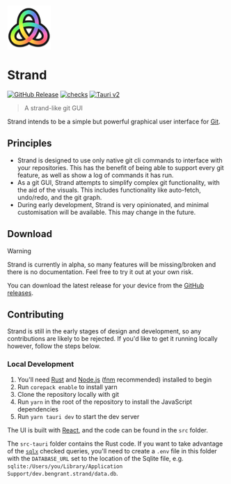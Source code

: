 <img src="./public/logo.png" width="100">

# Strand

[![GitHub Release](https://img.shields.io/github/v/release/GRA0007/strand?label=Version)](https://github.com/GRA0007/strand/releases)
[![checks](https://img.shields.io/github/check-runs/GRA0007/strand/main?label=Checks)](https://github.com/GRA0007/strand/actions)
[![Tauri v2](https://img.shields.io/badge/Tauri-v2-FFC131?logo=tauri&logoColor=FFC131)](https://tauri.app/)

> A strand-like git GUI

Strand intends to be a simple but powerful graphical user interface for [Git](https://www.git-scm.com/).

## Principles

- Strand is designed to use only native git cli commands to interface with your repositories. This has the benefit of being able to support every git feature, as well as show a log of commands it has run.
- As a git GUI, Strand attempts to simplify complex git functionality, with the aid of the visuals. This includes functionality like auto-fetch, undo/redo, and the git graph.
- During early development, Strand is very opinionated, and minimal customisation will be available. This may change in the future.

## Download

> [!WARNING]
> Strand is currently in alpha, so many features will be missing/broken and there is no documentation. Feel free to try it out at your own risk.

You can download the latest release for your device from the [GitHub releases](https://github.com/GRA0007/strand/releases).

## Contributing

Strand is still in the early stages of design and development, so any contributions are likely to be rejected. If you'd like to get it running locally however, follow the steps below.

### Local Development

1. You'll need [Rust](https://www.rust-lang.org/) and [Node.js](https://nodejs.org/en) ([fnm](https://github.com/Schniz/fnm) recommended) installed to begin
2. Run `corepack enable` to install yarn
3. Clone the repository locally with git
4. Run `yarn` in the root of the repository to install the JavaScript dependencies
5. Run `yarn tauri dev` to start the dev server

The UI is built with [React](https://react.dev/), and the code can be found in the `src` folder.

The `src-tauri` folder contains the Rust code. If you want to take advantage of the [`sqlx`](https://github.com/launchbadge/sqlx) checked queries, you'll need to create a `.env` file in this folder with the `DATABASE_URL` set to the location of the Sqlite file, e.g. `sqlite:/Users/you/Library/Application Support/dev.bengrant.strand/data.db`.
